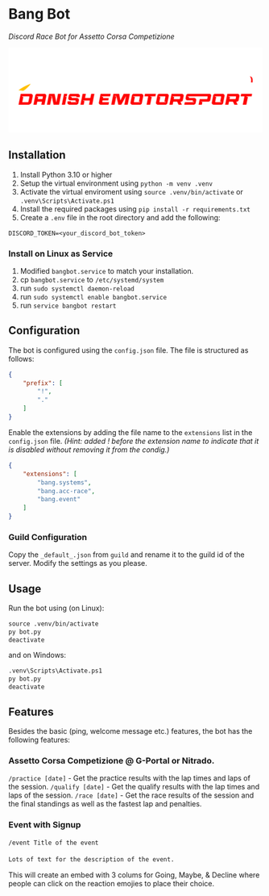 # Bang Bot
_Discord Race Bot for Assetto Corsa Competizione_

![Danish eMotorsport Series](image/dems2024-logo-wht.png?raw=true "Danish eMotorsport Series")




## Installation
1. Install Python 3.10 or higher
2. Setup the virtual environment using `python -m venv .venv`
3. Activate the virtual enviroment using `source .venv/bin/activate` or `.venv\Scripts\Activate.ps1`
4. Install the required packages using `pip install -r requirements.txt`
5. Create a `.env` file in the root directory and add the following:
```.env
DISCORD_TOKEN=<your_discord_bot_token>
```

### Install on Linux as Service
1. Modified `bangbot.service` to match your installation.
2. cp `bangbot.service` to `/etc/systemd/system`
3. run `sudo systemctl daemon-reload`
4. run `sudo systemctl enable bangbot.service`
5. run `service bangbot restart`

## Configuration
The bot is configured using the `config.json` file. The file is structured as follows:
```json
{
	"prefix": [
		"!",
		"."
	]
}
```

Enable the extensions by adding the file name to the `extensions` list in the `config.json` file. _(Hint: added ! before the extension name to indicate that it is disabled without removing it from the condig.)_
```json
{
	"extensions": [
		"bang.systems",
		"bang.acc-race",
		"bang.event"
	]
}
```

### Guild Configuration
Copy the `_default_.json` from `guild` and rename it to the guild id of the server. Modify the settings as you please.


## Usage
Run the bot using (on Linux):
```shell
source .venv/bin/activate
py bot.py
deactivate
```

and on Windows:
```shell
.venv\Scripts\Activate.ps1
py bot.py
deactivate
```

## Features
Besides the basic (ping, welcome message etc.) features, the bot has the following features:

### Assetto Corsa Competizione @ G-Portal or Nitrado.
`/practice [date]` - Get the practice results with the lap times and laps of the session.
`/qualify [date]` - Get the qualify results with the lap times and laps of the session.
`/race [date]` - Get the race results of the session and the final standings as well as the fastest lap and penalties.


### Event with Signup
```txt
/event Title of the event

Lots of text for the description of the event.
```
This will create an embed with 3 colums for Going, Maybe, & Decline where people can click on the reaction emojies to place their choice.
